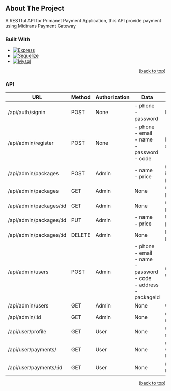 <!-- ABOUT THE PROJECT -->
## About The Project
A RESTful API for Primanet Payment Application, this API provide payment using Midtrans Payment Gateway

### Built With


* [![Express][Express.js]][Express-url]
* [![Sequelize][Sequelize]][Sequelize-url]
* [![Mysql][Mysql]][Mysql-url]

<p align="right">(<a href="#top">back to top</a>)</p>

### API

| URL                     | Method | Authorization | Data                                                                                   | Description                      |
|-------------------------|--------|---------------|----------------------------------------------------------------------------------------|----------------------------------|
| /api/auth/signin        | POST   | None          | - phone<br/>- password                                                                 | Login user                       |
| /api/admin/register     | POST   | None          | - phone<br/>- email<br/>- name<br/>- password<br/>- code                               | Register new admininstrator      |
| /api/admin/packages     | POST   | Admin         | - name<br/>- price                                                                     | Create new internet package      |
| /api/admin/packages     | GET    | Admin         | None                                                                                   | Get all packages                 |
| /api/admin/packages/:id | GET    | Admin         | None                                                                                   | Get specific package by ID       |
| /api/admin/packages/:id | PUT    | Admin         | - name<br/>- price                                                                     | Update package by ID             |
| /api/admin/packages/:id | DELETE | Admin         | None                                                                                   | Delete package by ID             |
| /api/admin/users        | POST   | Admin         | - phone<br/>- email<br/>- name<br/>- password<br/>- code<br/>- address<br/>- packageId | Create new user                  |
| /api/admin/users        | GET    | Admin         | None                                                                                   | Get all users                    |
| /api/admin/:id          | GET    | Admin         | None                                                                                   | Get specific user by ID          |
| /api/user/profile       | GET    | User          | None                                                                                   | Get profile data                 |
| /api/user/payments/     | GET    | User          | None                                                                                   | Get package which belong to user |
| /api/user/payments/:id  | GET    | User          | None                                                                                   | Get payment token                |

<p align="right">(<a href="#top">back to top</a>)</p>


[Express.js]: https://img.shields.io/badge/express.js-%23404d59.svg?style=for-the-badge&logo=express&logoColor=%2361DAFB
[Express-url]: https://expressjs.com/
[Sequelize]: https://img.shields.io/badge/Sequelize-52B0E7?style=for-the-badge&logo=Sequelize&logoColor=white
[Sequelize-url]: https://sequelize.org/
[Mysql]: https://img.shields.io/badge/mysql-%2300f.svg?style=for-the-badge&logo=mysql&logoColor=white
[Mysql-url]: https://www.mysql.com/
